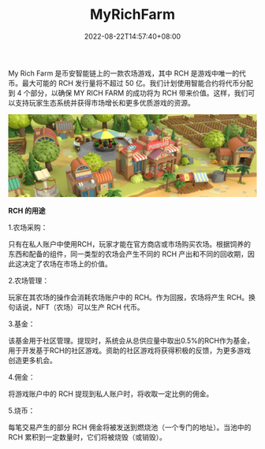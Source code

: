 ﻿---
title: "MyRichFarm"
description: "My Rich Farm 是币安智能链上的一款农场游戏，其中 RCH 是游戏中唯一的代币。最大可能的 RCH 发行量将不超过 50 亿。"
date: 2022-08-22T14:57:40+08:00
lastmod: 2022-08-22T14:57:40+08:00
draft: false
authors: ["Simon"]
featuredImage: "myrichfarm.png"
tags: ["NFT Games","MyRichFarm"]
categories: ["nfts"]
nfts: ["NFT Games"]
blockchain: "BSC"
website: "https://www.myrichfarm.com/"
twitter: "https://twitter.com/MyRichFarm"
discord: "https://discord.com/invite/zhxMqTd55Q"
telegram: ""
github: ""
youtube: "https://www.youtube.com/channel/UCGAsW2ATk7ext5iWwSrvgJA"
twitch: ""
facebook: "https://www.facebook.com/MyRichFarm/"
instagram: ""
reddit: ""
medium: "https://medium.com/@MyRichFarm"
steam: ""
gitbook: ""
googleplay: ""
appstore: ""
status: "Live"
weight: 
lightgallery: true
toc: true
pinned: false
recommend: false
recommend1: false
---
My Rich Farm 是币安智能链上的一款农场游戏，其中 RCH 是游戏中唯一的代币。最大可能的 RCH 发行量将不超过 50 亿。我们计划使用智能合约将代币分配到 4 个部分，以确保 MY RICH FARM 的成功将为 RCH 带来价值。这样，我们可以支持玩家生态系统并获得市场增长和更多优质游戏的资源。

![配图](108018520.jpg)

**RCH 的用途**

1.农场采购：

只有在私人账户中使用RCH，玩家才能在官方商店或市场购买农场。根据饲养的东西和配备的组件，同一类型的农场会产生不同的 RCH 产出和不同的回收期，因此这决定了农场在市场上的价值。

2.农场管理：

玩家在其农场的操作会消耗农场账户中的 RCH。作为回报，农场将产生 RCH。换句话说，NFT（农场）可以生产 RCH 代币。

3.基金：

该基金用于社区管理。提现时，系统会从总供应量中取出0.5%的RCH作为基金，用于开发基于RCH的社区游戏。资助的社区游戏将获得积极的反馈，为更多游戏创造更多机会。 

4.佣金：

将游戏账户中的 RCH 提现到私人账户时，将收取一定比例的佣金。 

5.烧币：

每笔交易产生的部分 RCH 佣金将被发送到燃烧池（一个专门的地址）。当池中的 RCH 累积到一定数量时，它们将被烧毁（或销毁）。